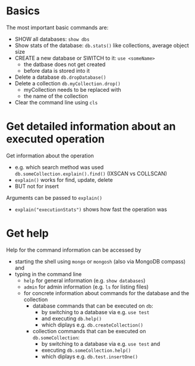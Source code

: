# Basics

The most important basic commands are:

- SHOW all databases: `show dbs`
- Show stats of the database: `db.stats()` like collections, average object size
- CREATE a new database or SWITCH to it: `use <someName>`
  - the datbase does not get created
  - before data is stored into it
- Delete a database `db.dropDatabase()`
- Delete a collection `db.myCollection.drop()`
  - myCollection needs to be replaced with
  - the name of the collection
- Clear the command line using `cls`

# Get detailed information about an executed operation

Get information about the operation

- e.g. which search method was used `db.someCollection.explain().find()` (IXSCAN vs COLLSCAN)
- `explain()` works for find, update, delete
- BUT not for insert

Arguments can be passed to `explain()`

- `explain("executionStats")` shows how fast the operation was

# Get help

Help for the command information can be accessed by

- starting the shell using `mongo` or `mongosh` (also via MongoDB compass) and
- typing in the command line
  - `help` for general information (e.g. `show databases`)
  - `admin` for admin information (e.g. `ls` for listing files)
  - for concrete information about commands for the database and the collection
    - database commands that can be executed on `db`:
      - by switching to a database via e.g. `use test`
      - and executing `db.help()`
      - which diplays e.g. `db.createCollection()`
    - collection commands that can be executed on `db.someCollection`:
      - by switching to a database via e.g. `use test` and
      - executing `db.someCollection.help()`
      - which diplays e.g. `db.test.insertOne()`
